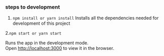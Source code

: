 ### steps to development

1. `npm install or yarn install`
   Installs all the dependencies needed for development of this project

2.`npm start or yarn start`

Runs the app in the development mode.<br>
Open [http://localhost:3000](http://localhost:3000) to view it in the browser.
